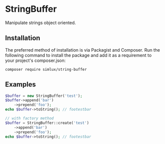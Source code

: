 # StringBuffer
Manipulate strings object oriented.

## Installation
The preferred method of installation is via Packagist and Composer. Run the following command to install the package and add it as a requirement to your project's composer.json:

```
composer require simlux/string-buffer
```

## Examples
```php
$buffer = new StringBuffer('test');
$buffer->append('bar')
    ->prepend('foo');
echo $buffer->toString(); // footestbar

// with factory method
$buffer = StringBuffer::create('test')
    ->append('bar')
    ->prepend('foo');
echo $buffer->toString(); // footestbar
```
